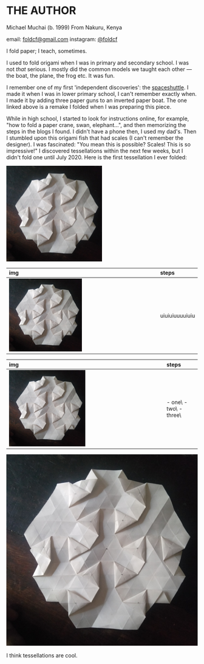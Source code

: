 # THE AUTHOR

Michael Muchai (b. 1999)
From Nakuru, Kenya

email: foldcf@gmail.com
instagram: [@foldcf](https://www.instagram.com/foldcf?igsh=OHp5N3VmdXdzenA4)

I fold paper;
I teach, sometimes.

I used to fold origami when I was in primary and secondary school. I was not *that* serious. I mostly did the common models we taught each other — the boat, the plane, the frog etc. It was fun.

I remember one of my first 'independent discoveries': the [spaceshuttle](./figurative/the_space_shuttle.md). I made it when I was in lower primary school, I can't remember exactly when. I made it by adding three paper guns to an inverted paper boat. The one linked above is a remake I folded when I was preparing this piece.

While in high school, I started to look for instructions online, for example, "how to fold a paper crane, swan, elephant...", and then memorizing the steps in the blogs I found. I didn't have a phone then, I used my dad's. Then I stumbled upon this origami fish that had scales (I can't remember the designer). I was fascinated: "You mean this is possible? Scales! This is so impressive!" I discovered tessellations within the next few weeks, but I didn't fold one until July 2020. Here is the first tessellation I ever folded:

<img src="./the_first_tessellation.jpg" alt="the_first_tessellation" width="50%" height="50%">  


| img     | steps    |
| :------------- | :------------- |
|  <img src="./the_first_tessellation.jpg" alt="the_first_tessellation" width="50%" height="50%">     | uiuiuiuuuuiuiu     |




| img     | steps    |
| :------------- | :------------- |
|  <img src="./the_first_tessellation.jpg" alt="the_first_tessellation" width="50%" height="50%">     | - one\  -two\ -three\     |



<img src="./the_first_tessellation.jpg" alt="the_first_tessellation">  



I think tessellations are cool.

